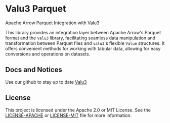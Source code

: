 # Valu3 Parquet

Apache Arrow Parquet Integration with Valu3

This library provides an integration layer between Apache Arrow's Parquet 
format and the `valu3` library, facilitating seamless data manipulation and transformation between Parquet files and `valu3`'s flexible `Value` structures. 
It offers convenient methods for working with tabular data, allowing for easy conversions and operations on datasets.

## Docs and Notices
Use our github to stay up to date [Valu3](https://github.com/cogup/valu3)

## License
This project is licensed under the Apache 2.0 or MIT License. See the [LICENSE-APACHE](https://github.com/cogup/valu3/blob/main/LICENSE-APACHE) or [LICENSE-MIT](https://github.com/cogup/valu3/blob/main/LICENSE-MIT) file for more information.
